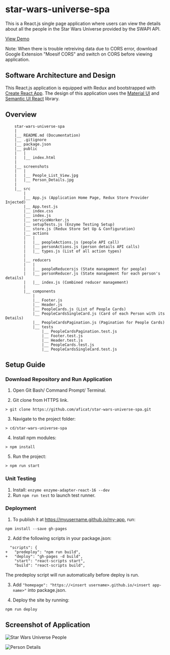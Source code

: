 # star-wars-universe-spa

This is a React.js single page application where users can view the details about all the people in the Star Wars Universe provided by the SWAPI API.

[View Demo](https://aficat.github.io/star-wars-universe-spa/)

Note: When there is trouble retreiving data due to CORS error, download Google Extension "Moesif CORS" and switch on CORS before viewing application.

## Software Architecture and Design
This React.js application is equipped with Redux and bootstrapped with [Create React App](https://github.com/facebook/create-react-app). The design of this application uses the [Material UI](https://material-ui.com/) and [Semantic UI React](https://react.semantic-ui.com/) library.

## Overview

        star-wars-universe-spa
        |        
        |__ README.md (Documentation)
        |__ .gitignore
        |__ package.json
        |__ public
        |   |        
        |   |__ index.html
        |
        |__ screenshots
        |   |        
        |   |__ People_List_View.jpg
        |   |__ Person_Details.jpg
        |
        |__ src 
            |   
            |__ App.js (Application Home Page, Redux Store Provider Injected)
            |__ App.test.js
            |__ index.css 
            |__ index.js
            |__ serviceWorker.js
            |__ setupTests.js (Enzyme Testing Setup)
            |__ store.js (Redux Store Set Up & Configuration)
            |__ actions
            |   |
            |   |__ peopleActions.js (people API call)
            |   |__ personActions.js (person details API calls)
            |   |__ types.js (List of all action types)
            |   
            |__ reducers
            |   |
            |   |__ peopleReducersjs (State management for people)
            |   |__ personReducer.js (State management for each person's details)
            |   |__ index.js (Combined reducer management)
            |
            |__ components 
                |
                |__ Footer.js
                |__ Header.js
                |__ PeopleCards.js (List of People Cards)
                |__ PeopleCardsSingleCard.js (Card of each Person with its Details)
                |__ PeopleCardsPagination.js (Pagination for People Cards)
                |__ tests
                    |__ PeopleCardsPagination.test.js
                    |__ Footer.test.js
                    |__ Header.test.js
                    |__ PeopleCards.test.js
                    |__ PeopleCardsSingleCard.test.js

## Setup Guide

### Download Repository and Run Application
1. Open Git Bash/ Command Prompt/ Terminal.

2. Git clone from HTTPS link.
```
> git clone https://github.com/aficat/star-wars-universe-spa.git
```
3. Navigate to the project folder:
```
> cd/star-wars-universe-spa
```
4. Install npm modules:
```
> npm install
```
5. Run the project:
```
> npm run start
```

### Unit Testing
1. Install: `enzyme enzyme-adapter-react-16 --dev`
2. Run `npm run test` to launch test runner.

### Deployment
1. To publish it at https://myusername.github.io/my-app, run:

```
npm install --save gh-pages
```

2. Add the following scripts in your package.json:

```
  "scripts": {
+   "predeploy": "npm run build",
+   "deploy": "gh-pages -d build",
    "start": "react-scripts start",
    "build": "react-scripts build",
```
The predeploy script will run automatically before deploy is run.

3. Add `"homepage": "https://<insert username>.github.io/<insert app-name>"` into package.json.

4. Deploy the site by running: 

```
npm run deploy
```

## Screenshot of Application

![Star Wars Universe People](https://i.pinimg.com/originals/30/ae/a3/30aea3c30220b838eb4af36fa1f42e94.png)

![Person Details](https://i.pinimg.com/originals/b0/eb/a0/b0eba0ce949dac12593f84ed1b80efcd.png)